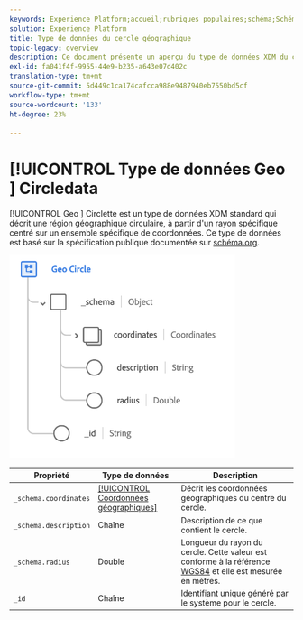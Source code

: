 ```yaml
---
keywords: Experience Platform;accueil;rubriques populaires;schéma;Schéma;XDM;champs;schémas;Schémas;geo;circle;datatype;data-type;data type;data type;
solution: Experience Platform
title: Type de données du cercle géographique
topic-legacy: overview
description: Ce document présente un aperçu du type de données XDM du cercle géographique.
exl-id: fa041f4f-9955-44e9-b235-a643e07d402c
translation-type: tm+mt
source-git-commit: 5d449c1ca174cafcca988e9487940eb7550bd5cf
workflow-type: tm+mt
source-wordcount: '133'
ht-degree: 23%

---
```


# [!UICONTROL Type de données Geo ] Circledata

[!UICONTROL Geo ] Circlette est un type de données XDM standard qui décrit une région géographique circulaire, à partir d&#39;un rayon spécifique centré sur un ensemble spécifique de coordonnées. Ce type de données est basé sur la spécification publique documentée sur [schéma.org](http://schema.org/GeoCircle).

<img src="../images/data-types/geo-circle.png" width="400" /><br />

| Propriété | Type de données | Description |
| --- | --- | --- |
| `_schema.coordinates` | [[!UICONTROL Coordonnées géographiques]](./geo-coordinates.md) | Décrit les coordonnées géographiques du centre du cercle. |
| `_schema.description` | Chaîne | Description de ce que contient le cercle. |
| `_schema.radius` | Double | Longueur du rayon du cercle. Cette valeur est conforme à la référence [WGS84](http://gisgeography.com/wgs84-world-geodetic-system/) et elle est mesurée en mètres. |
| `_id` | Chaîne | Identifiant unique généré par le système pour le cercle. |
